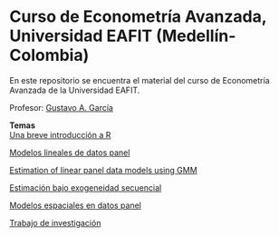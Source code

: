 # Curso de Econometría Avanzada, Universidad EAFIT (Medellín-Colombia)
En este repositorio se encuentra el material del curso de Econometría Avanzada de la Universidad EAFIT.

Profesor: [Gustavo A. García](https://gusgarciacruz.github.io/cv)

**Temas**<br>
[Una breve introducción a R](https://gusgarciacruz.github.io/EbookR_introduccion/)

[Modelos lineales de datos panel](https://gusgarciacruz.github.io/EconometriaAvanzada/ModelosPanel/ModelosPanel.html)

[Estimation of linear panel data models using GMM](https://gusgarciacruz.github.io/EconometriaAvanzada/ModelosPanelGMM/ModelosPanelGMM.html)

[Estimación bajo exogeneidad secuencial](https://gusgarciacruz.github.io/EconometriaAvanzada/ExogeneidadSecuencial/ExogeneidadSecuencial.html)

[Modelos espaciales en datos panel](https://gusgarciacruz.github.io/EconometriaAvanzada/ModelosPanelEspacial/ModelosPanelEspacial.html)


[Trabajo de investigación](https://gusgarciacruz.github.io/EconometriaAvanzada/TrabajoInvestigacion/Researchwork2022-I.pdf)
